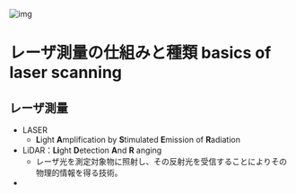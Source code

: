 ![img](./pic/1.png)

# レーザ測量の仕組みと種類 basics of laser scanning

## レーザ測量
- LASER
  - **L**ight **A**mplification by **S**timulated **E**mission of **R**adiation
- LiDAR：**Li**ght **D**etection **A**nd **R** anging
  - レーザ光を測定対象物に照射し、その反射光を受信することによりその物理的情報を得る技術。
- 
